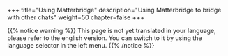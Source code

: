 +++
title="Using Matterbridge"
description="Using Matterbridge to bridge with other chats"
weight=50
chapter=false
+++

{{% notice warning %}}
This page is not yet translated in your language, please refer to the english version. You can switch to it by using the language selector in the left menu.
{{% /notice %}}
